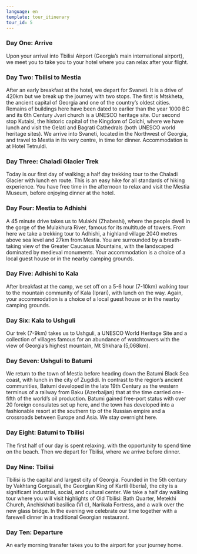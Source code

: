 ```yaml
---
language: en
template: tour_itinerary
tour_id: 5
---
```

### Day One: Arrive


Upon your arrival into Tbilisi Airport (Georgia’s main international airport), we
meet you to take you to your hotel where you can relax after your flight.

### Day Two: Tbilisi to Mestia


After an early breakfast at the hotel, we depart for Svaneti. It is a drive of 420km
but we break up the journey with two stops. The first is Mtskheta, the ancient capital
of Georgia and one of the country’s oldest cities. Remains of buildings here have
been dated to earlier than the year 1000 BC and its 6th Century Jvari church is
a UNESCO heritage site. Our second stop Kutaisi, the historic capital of the Kingdom
of Colchi, where we have lunch and visit the Gelati and Bagrati Cathedrals (both
UNESCO world heritage sites). We arrive into Svaneti, located in the Northwest of
Georgia, and travel to Mestia in its very centre, in time for dinner. Accommodation
is at Hotel Tetnuldi.

### Day Three: Chaladi Glacier Trek


Today is our first day of walking; a half day trekking tour to the Chaladi Glacier
with lunch en route. This is an easy hike for all standards of hiking experience.
You have free time in the afternoon to relax and visit the Mestia Museum, before
enjoying dinner at the hotel.

### Day Four: Mestia to Adhishi


A 45 minute drive takes us to Mulakhi (Zhabeshi), where the people dwell in the gorge
of the Mulakhura River, famous for its multitude of towers. From here we take a
trekking tour to Adhishi, a highland village 2040 metres above sea level and 27km
from Mestia. You are surrounded by a breath-taking view of the Greater Caucasus
Mountains, with the landscaped dominated by medieval monuments. Your accommodation
is a choice of a local guest house or in the nearby camping grounds.

### Day Five: Adhishi to Kala


After breakfast at the camp, we set off on a 5-6 hour (7-10km) walking tour to the
mountain community of Kala (Iprari), with lunch on the way. Again, your accommodation
is a choice of a local guest house or in the nearby camping grounds.

### Day Six: Kala to Ushguli


Our trek (7-9km) takes us to Ushguli, a UNESCO World Heritage Site and a collection
of villages famous for an abundance of watchtowers with the view of Georgia’s highest
mountain, Mt Shkhara (5,068km).

### Day Seven: Ushguli to Batumi


We return to the town of Mestia before heading down the Batumi Black Sea coast, with
lunch in the city of Zugdidi. In contrast to the region’s ancient communities, Batumi
developed in the late 19th Century as the western terminus of a railway from Baku
(Azerbaijan) that at the time carried one-fifth of the world’s oil production. Batumi
gained free-port status with over 20 foreign consulates set up here, and the town
has developed into a fashionable resort at the southern tip of the Russian empire
and a crossroads between Europe and Asia. We stay overnight here.

### Day Eight: Batumi to Tbilisi


The first half of our day is spent relaxing, with the opportunity to spend time on
the beach. Then we depart for Tbilisi, where we arrive before dinner.

### Day Nine: Tbilisi


Tbilisi is the capital and largest city of Georgia. Founded in the 5th century by
Vakhtang Gorgasali, the Georgian King of Kartli (Iberia), the city is a significant
industrial, social, and cultural center. We take a half day walking tour where you
will visit highlights of Old Tbilisi: Bath Quarter, Metekhi Church, Anchiskhati
basilica (VI c), Narikala Fortress, and a walk over the new glass bridge. In the
evening we celebrate our time together with a farewell dinner in a traditional Georgian
restaurant.

### Day Ten: Departure


An early morning transfer takes you to the airport for your journey home.